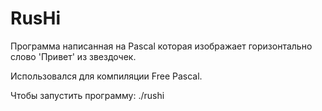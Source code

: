 # RusHi
Программа написанная на Pascal которая изображает горизонтально слово 'Привет' из звездочек. 

Использовался для компиляции Free Pascal.

Чтобы запустить программу: ./rushi



